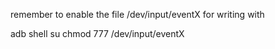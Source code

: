 remember to enable the file /dev/input/eventX for writing with 

adb shell
su
chmod 777 /dev/input/eventX

